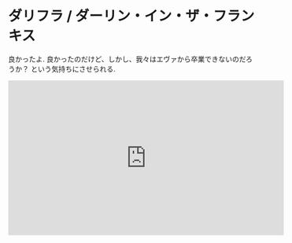 # ダリフラ / ダーリン・イン・ザ・フランキス


良かったよ.
良かったのだけど、しかし、我々はエヴァから卒業できないのだろうか？ という気持ちにさせられる.

<iframe width="560" height="315" src="https://www.youtube.com/embed/DHkUOitD8cE" frameborder="0" allow="accelerometer; autoplay; encrypted-media; gyroscope; picture-in-picture" allowfullscreen></iframe>
